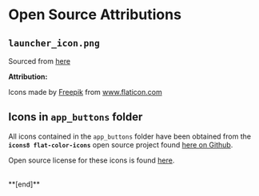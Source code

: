 # Open Source Attributions

## `launcher_icon.png`

Sourced from [here](https://www.flaticon.com/free-icon/launch_1063231?term=launch&page=1&position=7)

**Attribution:**

<div>Icons made by <a href="https://www.flaticon.com/authors/freepik" title="Freepik">Freepik</a> from <a href="https://www.flaticon.com/" title="Flaticon">www.flaticon.com</a></div>

## Icons in `app_buttons` folder

All icons contained in the `app_buttons` folder have been obtained from the **`icons8 flat-color-icons`** open source project found [here on Github](https://github.com/icons8/flat-color-icons).

Open source license for these icons is found [here](https://github.com/icons8/flat-color-icons/blob/master/LICENSE.md).



<br>
**[end]**


